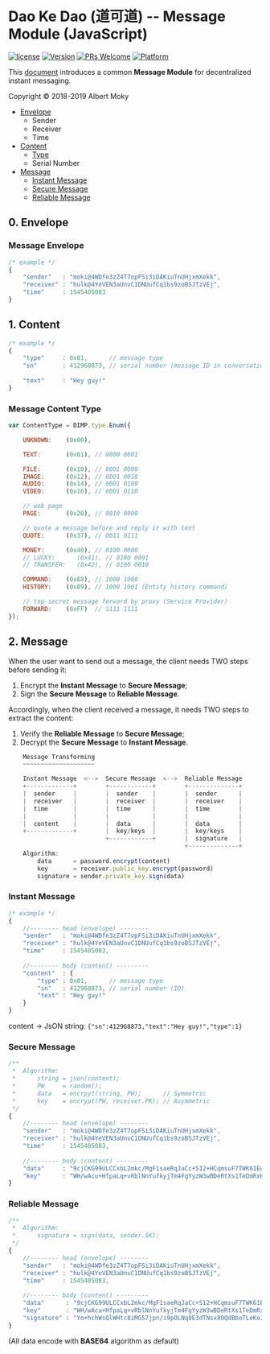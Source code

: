 # Dao Ke Dao (道可道) -- Message Module (JavaScript)

[![license](https://img.shields.io/github/license/mashape/apistatus.svg)](https://github.com/dimchat/dkd-js/blob/master/LICENSE)
[![Version](https://img.shields.io/badge/alpha-0.1.0-red.svg)](https://github.com/dimchat/dkd-js/wiki)
[![PRs Welcome](https://img.shields.io/badge/PRs-welcome-brightgreen.svg)](https://github.com/dimchat/dkd-js/pulls)
[![Platform](https://img.shields.io/badge/Platform-ECMAScript%205.1-brightgreen.svg)](https://github.com/dimchat/dkd-js/wiki)

This [document](https://github.com/dimchat/DIMP/blob/master/DaoKeDao-Message.md) introduces a common **Message Module** for decentralized instant messaging.

Copyright &copy; 2018-2019 Albert Moky

- [Envelope](#envelope)
    - Sender
    - Receiver
    - Time
- [Content](#content)
    - [Type](#content-type)
    - Serial Number
- [Message](#message)
    - [Instant Message](#instant-message)
    - [Secure Message](#secure-message)
    - [Reliable Message](#reliable-message)

## <span id="envelope">0. Envelope </span>

### Message Envelope

```javascript
/* example */
{
    "sender"   : "moki@4WDfe3zZ4T7opFSi3iDAKiuTnUHjxmXekk",
    "receiver" : "hulk@4YeVEN3aUnvC1DNUufCq1bs9zoBSJTzVEj",
    "time"     : 1545405083
}
```

## <span id="content">1. Content</span>

```javascript
/* example */
{
    "type"     : 0x01,      // message type
    "sn"       : 412968873, // serial number (message ID in conversation)
    
    "text"     : "Hey guy!"
}
```

### <span id="content-type">Message Content Type</span>

```javascript
var ContentType = DIMP.type.Enum({

    UNKNOWN:    (0x00),

    TEXT:       (0x01), // 0000 0001

    FILE:       (0x10), // 0001 0000
    IMAGE:      (0x12), // 0001 0010
    AUDIO:      (0x14), // 0001 0100
    VIDEO:      (0x16), // 0001 0110

    // web page
    PAGE:       (0x20), // 0010 0000

    // quote a message before and reply it with text
    QUOTE:      (0x37), // 0011 0111

    MONEY:      (0x40), // 0100 0000
    // LUCKY:      (0x41), // 0100 0001
    // TRANSFER:   (0x42), // 0100 0010

    COMMAND:    (0x88), // 1000 1000
    HISTORY:    (0x89), // 1000 1001 (Entity history command)

    // top-secret message forward by proxy (Service Provider)
    FORWARD:    (0xFF)  // 1111 1111
});
```

## <span id="message">2. Message</span>

When the user want to send out a message, the client needs TWO steps before sending it:

1. Encrypt the **Instant Message** to **Secure Message**;
2. Sign the **Secure Message** to **Reliable Message**.

Accordingly, when the client received a message, it needs TWO steps to extract the content:

1. Verify the **Reliable Message** to **Secure Message**;
2. Decrypt the **Secure Message** to **Instant Message**.

```javascript
    Message Transforming
    ~~~~~~~~~~~~~~~~~~~~

    Instant Message  <-->  Secure Message  <-->  Reliable Message
    +-------------+        +------------+        +--------------+
    |  sender     |        |  sender    |        |  sender      |
    |  receiver   |        |  receiver  |        |  receiver    |
    |  time       |        |  time      |        |  time        |
    |             |        |            |        |              |
    |  content    |        |  data      |        |  data        |
    +-------------+        |  key/keys  |        |  key/keys    |
                           +------------+        |  signature   |
                                                 +--------------+
    Algorithm:
        data      = password.encrypt(content)
        key       = receiver.public_key.encrypt(password)
        signature = sender.private_key.sign(data)

```

### <span id="instant-message">Instant Message</span>

```javascript
/* example */
{
    //-------- head (envelope) --------
    "sender"   : "moki@4WDfe3zZ4T7opFSi3iDAKiuTnUHjxmXekk",
    "receiver" : "hulk@4YeVEN3aUnvC1DNUufCq1bs9zoBSJTzVEj",
    "time"     : 1545405083,
    
    //-------- body (content) ---------
    "content"  : {
        "type" : 0x01,      // message type
        "sn"   : 412968873, // serial number (ID)
        "text" : "Hey guy!"
    }
}
```

content -> JsON string: ```{"sn":412968873,"text":"Hey guy!","type":1}```

### <span id="secure-message">Secure Message</span>

```javascript
/**
 *  Algorithm:
 *      string = json(content);
 *      PW     = random();
 *      data   = encrpyt(string, PW);      // Symmetric
 *      key    = encrypt(PW, receiver.PK); // Asymmetric
 */
{
    //-------- head (envelope) --------
    "sender"   : "moki@4WDfe3zZ4T7opFSi3iDAKiuTnUHjxmXekk",
    "receiver" : "hulk@4YeVEN3aUnvC1DNUufCq1bs9zoBSJTzVEj",
    "time"     : 1545405083,
    
    //-------- body (content) ---------
    "data"     : "9cjCKG99ULCCxbL2mkc/MgF1saeRqJaCc+S12+HCqmsuF7TWK61EwTQWZSKskUeF",
    "key"      : "WH/wAcu+HfpaLq+vRblNnYufkyjTm4FgYyzW3wBDeRtXs1TeDmRxKVu7nQI/sdIALGLXrY+O5mlRfhU8f8TuIBilZUlX/eIUpL4uSDYKVLaRG9pOcrCHKevjUpId9x/8KBEiMIL5LB0Vo7sKrvrqosCnIgNfHbXMKvMzwcqZEU8="
}
```

### <span id="reliable-message">Reliable Message</span>

```javascript
/**
 *  Algorithm:
 *      signature = sign(data, sender.SK);
 */
{
    //-------- head (envelope) --------
    "sender"   : "moki@4WDfe3zZ4T7opFSi3iDAKiuTnUHjxmXekk",
    "receiver" : "hulk@4YeVEN3aUnvC1DNUufCq1bs9zoBSJTzVEj",
    "time"     : 1545405083,
    
    //-------- body (content) ---------
    "data"      : "9cjCKG99ULCCxbL2mkc/MgF1saeRqJaCc+S12+HCqmsuF7TWK61EwTQWZSKskUeF",
    "key"       : "WH/wAcu+HfpaLq+vRblNnYufkyjTm4FgYyzW3wBDeRtXs1TeDmRxKVu7nQI/sdIALGLXrY+O5mlRfhU8f8TuIBilZUlX/eIUpL4uSDYKVLaRG9pOcrCHKevjUpId9x/8KBEiMIL5LB0Vo7sKrvrqosCnIgNfHbXMKvMzwcqZEU8=",
    "signature" : "Yo+hchWsQlWHtc8iMGS7jpn/i9pOLNq0E3dTNsx80QdBboTLeKoJYAg/lI+kZL+g7oWJYpD4qKemOwzI+9pxdMuZmPycG+0/VM3HVSMcguEOqOH9SElp/fYVnm4aSjAJk2vBpARzMT0aRNp/jTFLawmMDuIlgWhBfXvH7bT7rDI="
}
```

(All data encode with **BASE64** algorithm as default)
